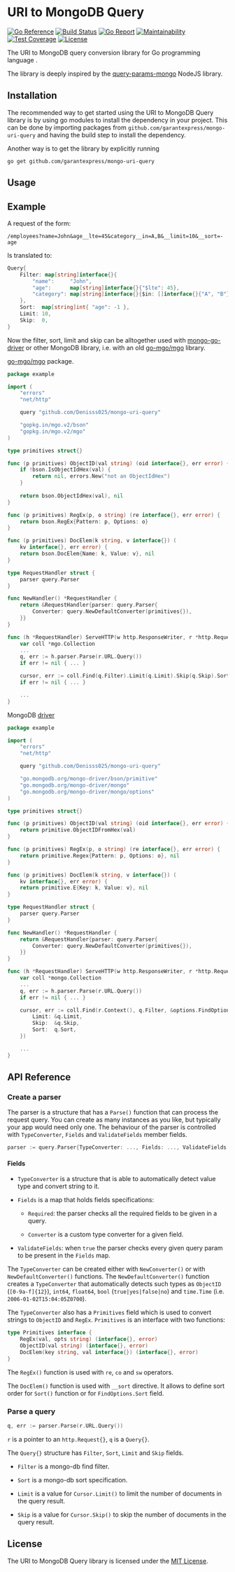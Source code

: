 # URI to MongoDB Query

[![Go Reference](https://pkg.go.dev/badge/github.com/garantexpress/mongo-uri-query.svg)](https://pkg.go.dev/github.com/garantexpress/mongo-uri-query)
[![Build Status](https://travis-ci.org/Denisss025/mongo-uri-query.svg?branch=master)](https://travis-ci.org/Denisss025/mongo-uri-query)
[![Go Report](https://goreportcard.com/badge/garantexpress/mongo-uri-query)](https://goreportcard.com/report/garantexpress/mongo-uri-query)
[![Maintainability](https://api.codeclimate.com/v1/badges/be2fde656b7fbc1e5795/maintainability)](https://codeclimate.com/github/garantexpress/mongo-uri-query/maintainability)
[![Test Coverage](https://api.codeclimate.com/v1/badges/5dcb97ef85e043fa0208/test_coverage)](https://codeclimate.com/github/garantexpress/mongo-uri-query/test_coverage)
[![License](https://img.shields.io/badge/License-MIT-blue.svg)](https://github.com/garantexpress/mongo-uri-query/blob/master/LICENSE)

The URI to MongoDB query conversion library for Go
programming language    .

The library is deeply inspired by the
[query-params-mongo](https://github.com/vasansr/query-params-mongo)
NodeJS library.

## Installation

The recommended way to get started using the URI to MongoDB Query
library is by using go modules to install the dependency in your
project.
This can be done by importing packages from
`github.com/garantexpress/mongo-uri-query` and having the build step
to install the dependency.

Another way is to get the library by explicitly running
```SH
go get github.com/garantexpress/mongo-uri-query
```

## Usage
## Example

A request of the form:
```URL
/employees?name=John&age__lte=45&category__in=A,B&__limit=10&__sort=-age
```
Is translated to:
```Go
Query{
    Filter: map[string]interface{}{
        "name":     "John",
        "age":      map[string]interface{}{"$lte": 45},
        "category": map[string]interface{}{$in: []interface{}{"A", "B"}},
    },
    Sort:  map[string]int{ "age": -1 },
    Limit: 10,
    Skip:  0,
}
```

Now the filter, sort, limit and skip can be alltogether used with
[mongo-go-driver](https://github.com/mongodb/mongo-go-driver) or other
MongoDB library, i.e. with an old
[go-mgo/mgo](https://github.com/go-mgo/mgo) library.

[go-mgo/mgo](https://github.com/go-mgo/mgo) package.

```Go
package example

import (
	"errors"
	"net/http"

	query "github.com/Denisss025/mongo-uri-query"

	"gopkg.in/mgo.v2/bson"
	"gopkg.in/mgo.v2/mgo"
)

type primitives struct{}

func (p primitives) ObjectID(val string) (oid interface{}, err error) {
	if !bson.IsObjectIdHex(val) {
		return nil, errors.New("not an ObjectIdHex")
    }
    
    return bson.ObjectIdHex(val), nil
}

func (p primitives) RegEx(p, o string) (re interface{}, err error) {
	return bson.RegEx{Pattern: p, Options: o}
}

func (p primitives) DocElem(k string, v interface{}) (
	kv interface{}, err error) {
	return bson.DocElem{Name: k, Value: v}, nil
}

type RequestHandler struct {
	parser query.Parser
}

func NewHandler() *RequestHandler {
	return &RequestHandler{parser: query.Parser{
		Converter: query.NewDefaultConverter(primitives{}),
	}}
}

func (h *RequestHandler) ServeHTTP(w http.ResponseWriter, r *http.Request) {
	var coll *mgo.Collection
	...
	q, err := h.parser.Parse(r.URL.Query())
	if err != nil { ... }

	cursor, err := coll.Find(q.Filter).Limit(q.Limit).Skip(q.Skip).Sort(q.Sort)
	if err != nil { ... }

	...
}
```

MongoDB [driver](https://github.com/mongodb/mongo-go-driver)

```Go
package example

import (
	"errors"
	"net/http"

	query "github.com/Denisss025/mongo-uri-query"

	"go.mongodb.org/mongo-driver/bson/primitive"
	"go.mongodb.org/mongo-driver/mongo"
	"go.mongodb.org/mongo-driver/mongo/options"
)

type primitives struct{}

func (p primitives) ObjectID(val string) (oid interface{}, err error) {
	return primitive.ObjectIDFromHex(val)
}

func (p primitives) RegEx(p, o string) (re interface{}, err error) {
    return primitive.Regex{Pattern: p, Options: o}, nil
}

func (p primitives) DocElem(k string, v interface{}) (
	kv interface{}, err error) {
	return primitive.E{Key: k, Value: v}, nil
}

type RequestHandler struct {
	parser query.Parser
}

func NewHandler() *RequestHandler {
	return &RequestHandler{parser: query.Parser{
		Converter: query.NewDefaultConverter(primitives{}),
	}}
}

func (h *RequestHandler) ServeHTTP(w http.ResponseWriter, r *http.Request) {
	var coll *mongo.Collection
	...
	q, err := h.parser.Parse(r.URL.Query())
	if err != nil { ... }

	cursor, err := coll.Find(r.Context(), q.Filter, &options.FindOptions{
		Limit: &q.Limit,
		Skip:  &q.Skip,
		Sort:  q.Sort,
	})

	...
}
```

## API Reference

### Create a parser

The parser is a structure that has a `Parse()` function that can process the request query.
You can create as many instances as you like, but typically your app would need only one.
The behaviour of the parser is controlled with `TypeConverter`, `Fields` and `ValidateFields`
member fields.

```Go
parser := query.Parser{TypeConverter: ..., Fields: ..., ValidateFields: ...}
```

#### Fields

* `TypeConverter` is a structure that is able to automatically detect value type
  and convert string to it.

* `Fields` is a map that holds fields specifications:

  * `Required`: the parser checks all the required fields to be given in a query.
 
  * `Converter` is a custom type converter for a given field.
 
* `ValidateFields`: when `true` the parser checks every given query param to be present in
   the `Fields` map.
   
The `TypeConverter` can be created either with `NewConverter()` or with `NewDefaultConverter()`
functions. The `NewDefaultConverter()` function creates a `TypeConverter` that automatically
detects such types as `ObjectID` (`[0-9a-f]{12}`), `int64`, `float64`, `bool` (`true|yes|false|no`) and `time.Time` (i.e. `2006-01-02T15:04:05Z0700`).

The `TypeConverter` also has a `Primitives` field which is used to convert strings to `ObjectID` and `RegEx`.
`Primitives` is an interface with two functions:

```Go
type Primitives interface {
    RegEx(val, opts string) (interface{}, error)
    ObjectID(val string) (interface{}, error)
    DocElem(key string, val interface{}) (interface{}, error)
}
```

The `RegEx()` function is used with `re`, `co` and `sw` operators.

The `DocElem()` function is used with `__sort` directive. It allows to
define sort order for `Sort()` function or for `FindOptions.Sort` field.

### Parse a query

```Go
q, err := parser.Parse(r.URL.Query())
```

`r` is a pointer to an `http.Request{}`, `q` is a `Query{}`.

The `Query{}` structure has `Filter`, `Sort`, `Limit` and `Skip` fields.

* `Filter` is a mongo-db find filter.

* `Sort` is a mongo-db sort specification.

* `Limit` is a value for `Cursor.Limit()` to limit the number of documents in the query result.

* `Skip` is a value for `Cursor.Skip()` to skip the number of documents in the query result.


## License

The URI to MongoDB Query library is licensed under the
[MIT License](https://github.com/Denisss025/mongo-uri-query/blob/master/LICENCE).

